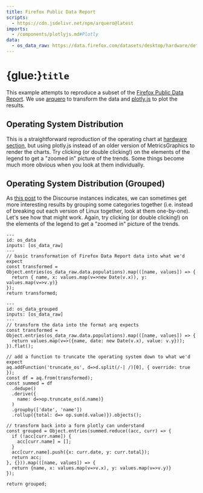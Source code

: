 ```yaml
---
title: Firefox Public Data Report
scripts:
  - https://cdn.jsdelivr.net/npm/arquero@latest
imports:
  - /components/plotlyjs.md#Plotly
data:
  - os_data_raw: https://data.firefox.com/datasets/desktop/hardware/default/osName/index.json
---
```


# {glue:}`title`

This example attempts to reproduce a subset of the [Firefox Public Data Report].
We use [arquero] to transform the data and [plotly.js] to plot the results.

[firefox public data report]: https://data.firefox.com/
[arquero]: https://uwdata.github.io/arquero
[plotly.js]: https://plotly.com/javascript/

## Operating System Distribution

This is a straightforward reproduction of the operating chart at [hardware section], but using plotly.js instead of an older version of MetricsGraphics to render the charts.
Try clicking (or double clicking!) on the elements of the legend to get a "zoomed in" picture of the trends.
Some things become much more obvious when you look at them individually.

<Plotly data={os_data} />

[hardware section]: https://data.firefox.com/dashboard/hardware

## Operating System Distribution (Grouped)

As [this post] to the Discourse instances indicates, we can sometimes get more interesting results by grouping some categories together (i.e. instead of breaking out each version of Linux together, look at them one-by-one).
Let's see how that might work.
Again, try clicking (or double clicking!) on the elements of the legend to get a "zoomed in" picture of the trends.

[this post]: https://discourse.mozilla.org/t/some-hardware-reports-could-yield-more-interesting-information-than-they-currently-do/49462

<Plotly data={os_data_grouped} />

```{code-cell} js
---
id: os_data
inputs: [os_data_raw]
---
// basic transformation of Firefox Data Report data into what we'd expect
const transformed = Object.entries(os_data_raw.data.populations).map(([name, values]) => {
  return { name, x: values.map(v=>new Date(v.x)), y: values.map(v=>v.y)}
});
return transformed;
```

```{code-cell} js
---
id: os_data_grouped
inputs: [os_data_raw]
---
// transform the data into the format arq expects
const transformed = Object.entries(os_data_raw.data.populations).map(([name, values]) => {
  return values.map(v=>({name, date: new Date(v.x), value: v.y}));
}).flat();

// add a function to truncate the operating system down to what we'd expect
aq.addFunction('truncate_os', d=>d.split(/-| /)[0], { override: true });
const df = aq.from(transformed);
const summed = df
  .dedupe()
  .derive({
    name: d=>op.truncate_os(d.name)}
  )
  .groupby(['date', 'name'])
  .rollup({total: d=> op.sum(d.value)}).objects();

// transform back into a form plotly can understand
const grouped = Object.entries(summed.reduce((acc, curr) => {
  if (!acc[curr.name]) {
    acc[curr.name] = [];
  }
  acc[curr.name].push({x: curr.date, y: curr.total});
  return acc;
}, {})).map(([name, values]) => {
  return {name, x: values.map(v=>v.x), y: values.map(v=>v.y)}
});

return grouped;
```
